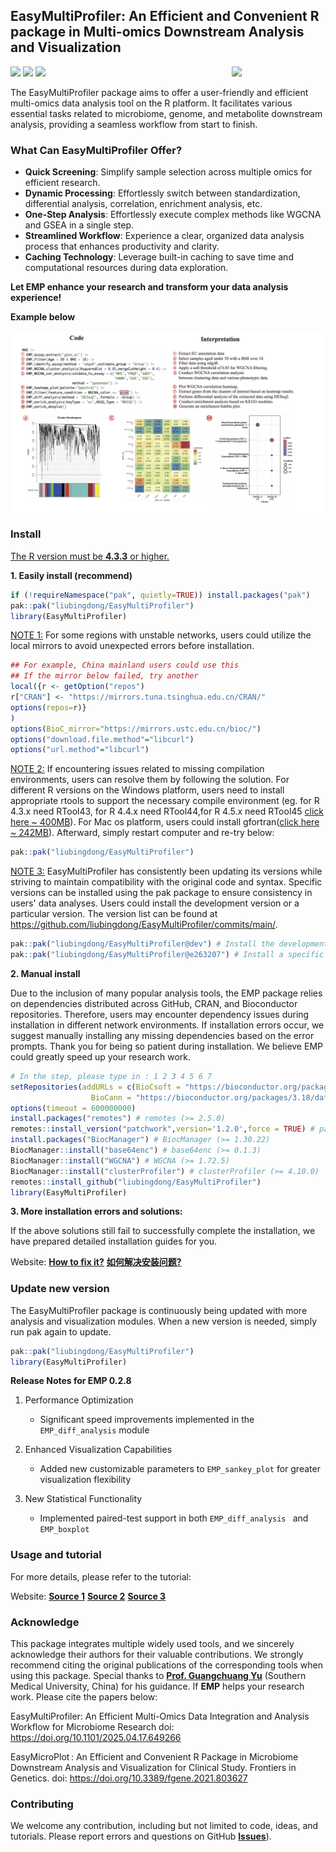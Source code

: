 

## EasyMultiProfiler: An Efficient and Convenient R package in Multi-omics Downstream Analysis and Visualization
<a href="man/figures/logo.png"><img src="man/figures/logo.png" width=150 align="right" ></a>
![](https://img.shields.io/badge/R%20language->=4.3.3-brightgreen.svg)
![](https://img.shields.io/badge/Mac%20OSX%20&%20Windows-Available-brightgreen.svg)
![](https://img.shields.io/badge/Release%20version-0.2.8-brightgreen.svg)

The EasyMultiProfiler package aims to offer a user-friendly and efficient multi-omics data analysis tool on the R platform. It facilitates various essential tasks related to microbiome, genome, and metabolite downstream analysis, providing a seamless workflow from start to finish.

### What Can EasyMultiProfiler Offer?

- **Quick Screening**: Simplify sample selection across multiple omics for efficient research.
- **Dynamic Processing**: Effortlessly switch between standardization, differential analysis, correlation, enrichment analysis, etc.
- **One-Step Analysis**: Effortlessly execute complex methods like WGCNA and GSEA in a single step.
- **Streamlined Workflow**: Experience a clear, organized data analysis process that enhances productivity and clarity.
- **Caching Technology**: Leverage built-in caching to save time and computational resources during data exploration.

**Let EMP enhance your research and transform your data analysis experience!**

**Example below**

![example-1](tutorial_related/tutorial_figs/example-1.jpg)

### Install

<u>The R version must be **4.3.3** or higher.</u>

**1. Easily install (recommend)**

```R
if (!requireNamespace("pak", quietly=TRUE)) install.packages("pak")
pak::pak("liubingdong/EasyMultiProfiler")
library(EasyMultiProfiler)
```
<u>NOTE 1:</u>  For some regions with unstable networks, users could utilize the local mirrors to avoid unexpected errors before installation.

```R
## For example, China mainland users could use this
## If the mirror below failed, try another 
local({r <- getOption("repos")
r["CRAN"] <- "https://mirrors.tuna.tsinghua.edu.cn/CRAN/"
options(repos=r)}
)
options(BioC_mirror="https://mirrors.ustc.edu.cn/bioc/")
options("download.file.method"="libcurl")
options("url.method"="libcurl")
```

<u>NOTE 2:</u>  If encountering issues related to missing compilation environments, users can resolve them by following the solution. For different R versions on the Windows platform, users need to install appropriate rtools to support the necessary compile environment (eg. for R 4.3.x need RTool43, for R 4.4.x need RTool44,for R 4.5.x need RTool45 [click here ~ 400MB](https://mirrors.tuna.tsinghua.edu.cn/CRAN/)). For Mac os  platform, users could install gfortran([click here ~ 242MB](https://github.com/R-macos/gcc-12-branch/releases)). Afterward, simply restart computer and re-try below:

```R
pak::pak("liubingdong/EasyMultiProfiler")
```

<u>NOTE 3:</u>  EasyMultiProfiler has consistently been updating its versions while striving to maintain compatibility with the original code and syntax. Specific versions can be installed using the pak package to ensure consistency in users' data analyses.  Users could install the development version or a particular version. The version list can be found at https://github.com/liubingdong/EasyMultiProfiler/commits/main/.

```R
pak::pak("liubingdong/EasyMultiProfiler@dev") # Install the development version
pak::pak("liubingdong/EasyMultiProfiler@e263207") # Install a specific version
```

**2. Manual install** 

Due to the inclusion of many popular analysis tools, the EMP package relies on dependencies distributed across GitHub, CRAN, and Bioconductor repositories. Therefore, users may encounter dependency issues during installation in different network environments. If installation errors occur, we suggest manually installing any missing dependencies based on the error prompts. Thank you for being so patient during installation. We believe EMP could greatly speed up your research work.

```R
# In the step, please type in : 1 2 3 4 5 6 7 
setRepositories(addURLs = c(BioCsoft = "https://bioconductor.org/packages/3.18/bioc",
                  BioCann = "https://bioconductor.org/packages/3.18/data/annotation"))  
options(timeout = 600000000) 
install.packages("remotes") # remotes (>= 2.5.0)
remotes::install_version("patchwork",version='1.2.0',force = TRUE) # patchwork (1.2.0)
install.packages("BiocManager") # BiocManager (>= 1.30.22)
BiocManager::install("base64enc") # base64enc (>= 0.1.3)
BiocManager::install("WGCNA") # WGCNA (>= 1.72.5)
BiocManager::install("clusterProfiler") # clusterProfiler (>= 4.10.0)
remotes::install_github("liubingdong/EasyMultiProfiler")
library(EasyMultiProfiler)
```

**3. More installation errors and solutions:**

If the above solutions still fail to successfully complete the installation, we have prepared detailed installation guides for you.

Website:
[**How to fix it?**](http://easymultiprofiler.xielab.net/en/MD/1%20EasyMultiProfiler%20introduction.html#11)
[**如何解决安装问题?**](http://easymultiprofiler.xielab.net/ch/MD/1%20EasyMultiProfiler%20introduction.html#11)

### Update new version
The EasyMultiProfiler package is continuously being updated with more analysis and visualization modules. When a new version is needed, simply run pak again to update.

```R
pak::pak("liubingdong/EasyMultiProfiler")
library(EasyMultiProfiler)
```

**Release Notes for EMP 0.2.8**

1. Performance Optimization

   - Significant speed improvements implemented in the `EMP_diff_analysis` module

2. Enhanced Visualization Capabilities

   - Added new customizable parameters to `EMP_sankey_plot` for greater visualization flexibility

3. New Statistical Functionality

   - Implemented paired-test support in both `EMP_diff_analysis ` and `EMP_boxplot`

### Usage and tutorial
For more details, please refer to the tutorial:

Website:  [**Source 1**](http://easymultiprofiler.xielab.net)  [**Source 2**](https://liubingdong.github.io/EasyMultiProfiler_tutorial/)  [**Source 3**](https://main--gorgeous-smakager-db1548.netlify.app/) 

### Acknowledge
This package integrates multiple widely used tools, and we sincerely acknowledge their authors for their valuable contributions. We strongly recommend citing the original publications of the corresponding tools when using this package. Special thanks to [**Prof. Guangchuang Yu**](https://github.com/YuLab-SMU)  (Southern Medical University, China) for his guidance. If **EMP** helps your research work. Please cite the papers below:

EasyMultiProfiler: An Efficient Multi-Omics Data Integration and Analysis Workflow for Microbiome Research doi: https://doi.org/10.1101/2025.04.17.649266

EasyMicroPlot : An Efficient and Convenient R Package in Microbiome Downstream Analysis and Visualization for Clinical Study. Frontiers in Genetics. doi:  https://doi.org/10.3389/fgene.2021.803627

### Contributing
We welcome any contribution, including but not limited to code, ideas, and tutorials. Please report errors and questions on GitHub [**Issues**](https://github.com/liubingdong/EasyMultiProfiler/issues)). 

